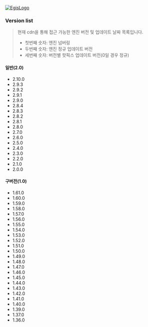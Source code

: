 [![EgisLogo](https://user-images.githubusercontent.com/82925313/160987075-ce7eada9-91ca-4b72-beb6-396e142f90a2.png)](http://www.egiskorea.com/)

### Version list
> 현재 cdn을 통해 접근 가능한 엔진 버전 및 업데이트 날짜 목록입니다.
>   - 첫번째 숫자: 엔진 넘버링
>   - 두번째 숫자: 엔진 정규 업데이트 버전
>   - 세번째 숫자: 버전별 핫픽스 업데이트 버전(0일 경우 정규)

#### 일반(2.0)
- 2.10.0
- 2.9.3
- 2.9.2
- 2.9.1
- 2.9.0
- 2.8.4
- 2.8.3
- 2.8.2
- 2.8.1
- 2.8.0
- 2.7.0
- 2.6.0
- 2.5.0
- 2.4.0
- 2.3.0
- 2.2.0
- 2.1.0
- 2.0.0

#### 구버전(1.0)
- 1.61.0
- 1.60.0
- 1.59.0
- 1.58.0
- 1.57.0
- 1.56.0
- 1.55.0
- 1.54.0
- 1.53.0
- 1.52.0
- 1.51.0
- 1.50.0
- 1.49.0
- 1.48.0
- 1.47.0
- 1.46.0
- 1.45.0
- 1.44.0
- 1.43.0
- 1.42.0
- 1.41.0
- 1.40.0
- 1.39.0
- 1.37.0
- 1.36.0
